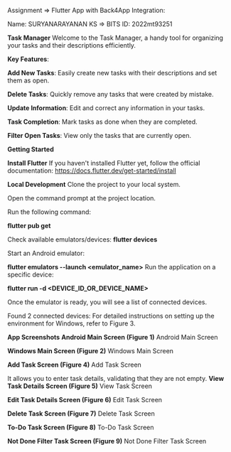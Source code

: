 Assignment => Flutter App with Back4App Integration:

Name: SURYANARAYANAN KS => BITS ID: 2022mt93251

**Task Manager**
Welcome to the Task Manager, a handy tool for organizing your tasks and their descriptions efficiently.

**Key Features**:

**Add New Tasks**: Easily create new tasks with their descriptions and set them as open.

**Delete Tasks**: Quickly remove any tasks that were created by mistake.

**Update Information**: Edit and correct any information in your tasks.

**Task Completion**: Mark tasks as done when they are completed.

**Filter Open Tasks**: View only the tasks that are currently open.

**Getting Started**

**Install Flutter**
If you haven't installed Flutter yet, follow the official documentation: https://docs.flutter.dev/get-started/install

**Local Development**
Clone the project to your local system.

Open the command prompt at the project location.

Run the following command:

**flutter pub get**

Check available emulators/devices:
**flutter devices**

Start an Android emulator:

**flutter emulators --launch <emulator_name>**
Run the application on a specific device:

**flutter run -d <DEVICE_ID_OR_DEVICE_NAME>**

Once the emulator is ready, you will see a list of connected devices.

Found 2 connected devices:
For detailed instructions on setting up the environment for Windows, refer to Figure 3.

**App Screenshots**
**Android Main Screen (Figure 1)**
Android Main Screen

**Windows Main Screen (Figure 2)**
Windows Main Screen

**Add Task Screen (Figure 4)**
Add Task Screen

It allows you to enter task details, validating that they are not empty.
**View Task Details Screen (Figure 5)**
View Task Screen

**Edit Task Details Screen (Figure 6)**
Edit Task Screen

**Delete Task Screen (Figure 7)**
Delete Task Screen

**To-Do Task Screen (Figure 8)**
To-Do Task Screen

**Not Done Filter Task Screen (Figure 9)**
Not Done Filter Task Screen

